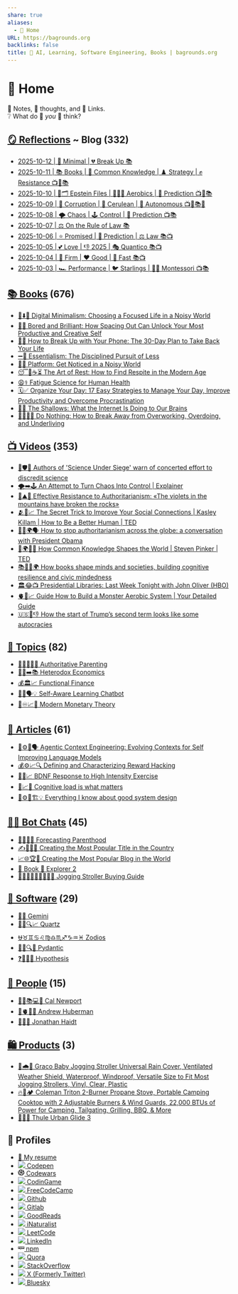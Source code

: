 ```yaml
---
share: true
aliases:
  - 🏡 Home
URL: https://bagrounds.org
backlinks: false
title: 🌌 AI, Learning, Software Engineering, Books | bagrounds.org
---
```

# 🏡 Home  
📑 Notes, 💭 thoughts, and 🔗 Links.  
❔ What do 🫵 _you_ 🤔 think?  
  
## [🪞 Reflections](./reflections/index.md) ~ Blog (332)  
- [2025-10-12 | 🤏 Minimal | 💔 Break Up 📚](./reflections/2025-10-12.md)  
- [2025-10-11 | 📚 Books | 📣 Common Knowledge | ♟️ Strategy | ✊ Resistance 📺📰📚](./reflections/2025-10-11.md)  
- [2025-10-10 | 👹🗂️ Epstein Files | 🏃🏼‍♀️ Aerobics | 🔮 Prediction 📺📰📚](./reflections/2025-10-10.md)  
- [2025-10-09 | 🐍 Corruption | 💙 Cerulean | 🤖 Autonomous 📺📰📚📄](./reflections/2025-10-09.md)  
- [2025-10-08 | 🌪️ Chaos | 🕹️ Control | 🔮 Prediction 📺📚](./reflections/2025-10-08.md)  
- [2025-10-07 | ⚖️ On the Rule of Law 📚](./reflections/2025-10-07.md)  
- [2025-10-06 | ⭐ Promised | 🔮 Prediction | ⚖️ Law 📚📺](./reflections/2025-10-06.md)  
- [2025-10-05 | 💕 Love | 👎 2025 | 🎭 Quantico 📚📺](./reflections/2025-10-05.md)  
- [2025-10-04 | 🏢 Firm | ❤️ Good | 💨 Fast 📚📺](./reflections/2025-10-04.md)  
- [2025-10-03 | 🏎️ Performance | 🐦 Starlings | 👶🏼 Montessori 📺📚](./reflections/2025-10-03.md)  
  
  
## [📚 Books](./books/index.md) (676)  
- [📱⬇️🧘 Digital Minimalism: Choosing a Focused Life in a Noisy World](./books/digital-minimalism-choosing-a-focused-life-in-a-noisy-world.md)  
- [🥱🤓 Bored and Brilliant: How Spacing Out Can Unlock Your Most Productive and Creative Self](./books/bored-and-brilliant.md)  
- [📱💔 How to Break Up with Your Phone: The 30-Day Plan to Take Back Your Life](./books/how-to-break-up-with-your-phone-the-30-day-plan-to-take-back-your-life.md)  
- [➖💯 Essentialism: The Disciplined Pursuit of Less](./books/essentialism-the-disciplined-pursuit-of-less.md)  
- [📢📣 Platform: Get Noticed in a Noisy World](./books/platform-get-noticed-in-a-noisy-world.md)  
- [😴🧘☕⏳ The Art of Rest: How to Find Respite in the Modern Age](./books/the-art-of-rest-how-to-find-respite-in-the-modern-age.md)  
- [😩⚕️ Fatigue Science for Human Health](./books/fatigue-science-for-human-health.md)  
- [🗓️✅ Organize Your Day: 17 Easy Strategies to Manage Your Day, Improve Productivity and Overcome Procrastination](./books/organize-your-day-17-easy-strategies-to-manage-your-day-improve-productivity-and-overcome-procrastination.md)  
- [📱🧠 The Shallows: What the Internet Is Doing to Our Brains](./books/the-shallows-what-the-internet-is-doing-to-our-brains.md)  
- [🌴🧘🏼‍♀️ Do Nothing: How to Break Away from Overworking, Overdoing, and Underliving](./books/do-nothing-how-to-break-away-from-overworking-overdoing-and-underliving.md)  
  
  
## [📺 Videos](./videos/index.md) (353)  
- [🔬🛡️🤥 Authors of 'Science Under Siege' warn of concerted effort to discredit science](./videos/authors-of-science-under-siege-warn-of-concerted-effort-to-discredit-science.md)  
- [🌪️➡️🕹️ An Attempt to Turn Chaos Into Control | Explainer](./videos/an-attempt-to-turn-chaos-into-control-explainer.md)  
- [🌱⛰️💪 Effective Resistance to Authoritarianism: «The violets in the mountains have broken the rocks»](./videos/effective-resistance-to-authoritarianism-the-violets-in-the-mountains-have-broken-the-rocks.md)  
- [🫂🔑📈 The Secret Trick to Improve Your Social Connections | Kasley Killam | How to Be a Better Human | TED](./videos/the-secret-trick-to-improve-your-social-connections-kasley-killam-how-to-be-a-better-human-ted.md)  
- [👑🚫🌍🗣️ How to stop authoritarianism across the globe: a conversation with President Obama](./videos/how-to-stop-authoritarianism-across-the-globe-a-conversation-with-president-obama.md)  
- [👥🌍📢💡 How Common Knowledge Shapes the World | Steven Pinker | TED](./videos/how-common-knowledge-shapes-the-world-steven-pinker-ted.md)  
- [📚🧠🤝🌍 How books shape minds and societies, building cognitive resilience and civic mindedness](./videos/how-books-shape-minds-and-societies-building-cognitive-resilience-and-civic-mindedness.md)  
- [🏛️😂📺 Presidential Libraries: Last Week Tonight with John Oliver (HBO)](./videos/presidential-libraries-last-week-tonight-with-john-oliver-hbo.md)  
- [🫀💪📈 Guide How to Build a Monster Aerobic System | Your Detailed Guide](./videos/how-to-build-a-monster-aerobic-system-your-detailed-guide.md)  
- [🇺🇸👑👎 How the start of Trump’s second term looks like some autocracies](./videos/how-the-start-of-trumps-second-term-looks-like-some-autocracies.md)  
  
  
## [🌌 Topics](./topics/index.md) (82)  
- [👨‍👩‍👦🧭🤝 Authoritative Parenting](./topics/authoritative-parenting.md)  
- [🤔🚫➡️📚 Heterodox Economics](./topics/heterodox-economics.md)  
- [💰🏛️📈 Functional Finance](./topics/functional-finance.md)  
- [🧠🤖🗣️💡 Self-Aware Learning Chatbot](./topics/self-aware-learning-chatbot.md)  
- [🏦♾️📈💸 Modern Monetary Theory](./topics/modern-monetary-theory.md)  
  
  
## [📄  Articles](./articles/index.md) (61)  
- [🤖⚙️🔄🗣️ Agentic Context Engineering: Evolving Contexts for Self Improving Language Models](./articles/agentic-context-engineering-evolving-contexts-for-self-improving-language-models.md)  
- [💰⚙️📈🔍 Defining and Characterizing Reward Hacking](./articles/defining-and-characterizing-reward-hacking.md)  
- [🧠💪📈 BDNF Response to High Intensity Exercise](./articles/bdnf-response-to-high-intensity-exercise.md)  
- [🧠📈🔑 Cognitive load is what matters](./articles/cognitive-load-is-what-matters.md)  
- [🤔⚙️🧩🏗️💡 Everything I know about good system design](./articles/everything-i-know-about-good-system-design.md)  
  
  
## [🤖💬 Bot Chats](./bot-chats/index.md) (45)  
- [🤰⏰👶🔮 Forecasting Parenthood](./bot-chats/forecasting-parenthood.md)  
- [✍️🥇🇺🇸 Creating the Most Popular Title in the Country](./bot-chats/creating-the-most-popular-title-in-the-country.md)  
- [📈🌐🏆📢 Creating the Most Popular Blog in the World](./bot-chats/creating-the-most-popular-blog-in-the-world.md)  
- [📖 Book 🧭 Explorer 2](./bot-chats/book-explorer-2.md)  
- [👶🏼🛒🏃🏼‍♀️🦮💲🦮 Jogging Stroller Buying Guide](./bot-chats/jogging-stroller-buying-guide.md)  
  
  
## [💾 Software](./software/index.md) (29)  
- [🤖♊ Gemini](./software/gemini.md)  
- [💎🔬🔍📈 Quartz](./software/quartz.md)  
- [⛎♉️♊️♋️♌️♍️♎️♏️♐️♑️♒️♓️ Zodios](./software/zodios.md)  
- [🐍📜🔍✅ Pydantic](./software/pydantic.md)  
- [❓🧪✅🤔 Hypothesis](./software/hypothesis.md)  
  
  
## [👥 People](./people/index.md) (15)  
- [👨‍🏫📚💻🤔 Cal Newport](./people/cal-newport.md)  
- [🧠🫀👀🔬 Andrew Huberman](./people/andrew-huberman.md)  
- [🧠🤝🐘 Jonathan Haidt](./people/jonathan-haidt.md)  
  
  
## [🛍️ Products](./products/index.md) (3)  
- [👶🌧️💨 Graco Baby Jogging Stroller Universal Rain Cover, Ventilated Weather Shield, Waterproof, Windproof, Versatile Size to Fit Most Jogging Strollers, Vinyl, Clear, Plastic](./products/graco-baby-jogging-stroller-universal-rain-cover-ventilated-weather-shield-waterproof-windproof-versatile-size-to-fit-most-jogging-strollers-vinyl-clear-plastic.md)  
- [🔥💨🏕️ Coleman Triton 2-Burner Propane Stove, Portable Camping Cooktop with 2 Adjustable Burners & Wind Guards, 22,000 BTUs of Power for Camping, Tailgating, Grilling, BBQ, & More](./products/coleman-triton-2-burner-propane-stove-portable-camping-cooktop-with-2-adjustable-burners-wind-guards-22000-btus-of-power-for-camping-tailgating-grilling-bbq-more.md)  
- [👶🏃🌆 Thule Urban Glide 3](./products/thule-urban-glide-3.md)  
  
  
## 🔗 Profiles  
- [📄 My resume](./topics/my-resume.md)  
- <a href="https://codepen.io/bagrounds"><img style="height:1em; margin:0;" src="https://simpleicons.org/icons/codepen.svg"/> Codepen</a>  
- <a href="https://www.codewars.com/users/bagrounds"><img style="height:1em; margin:0;" src="https://raw.githubusercontent.com/bagrounds/icons/master/codewars.svg"/> Codewars</a>  
- <a href="https://www.codingame.com/profile/0d172b10ecb72b81c2bb2646e8be9d8a8930706"><img style="height:1em; margin:0;" src="https://simpleicons.org/icons/codingame.svg"/> CodinGame</a>  
- <a href="https://freecodecamp.com/bagrounds"><img style="height:1em; margin:0;" src="https://simpleicons.org/icons/freecodecamp.svg"/> FreeCodeCamp</a>  
- <a href="https://github.com/bagrounds"><img style="height:1em; margin:0;" src="https://simpleicons.org/icons/github.svg"/> Github</a>  
- <a href="https://gitlab.com/bagrounds"><img style="height:1em; margin:0;" src="https://simpleicons.org/icons/gitlab.svg"/> Gitlab</a>  
- <a href="https://goodreads.com/bagrounds"><img style="height:1em; margin:0;" src="https://simpleicons.org/icons/goodreads.svg"/> GoodReads</a>  
- <a href="https://www.inaturalist.org/people/8822063"><img style="height:1em; margin:0;" src="https://www.svgrepo.com/show/517036/inaturalist.svg"/> iNaturalist</a>  
- <a href="https://leetcode.com/u/bagrounds"><img style="height:1em; margin:0;" src="https://simpleicons.org/icons/leetcode.svg"/> LeetCode</a>  
- <a href="https://linkedin.com/in/bagrounds"><img style="height:1em; margin:0;" src="https://www.svgrepo.com/show/157006/linkedin.svg"/> LinkedIn</a>  
- <a href="https://www.npmjs.com/~bagrounds"><img style="height:1em; margin:0;" src="https://raw.githubusercontent.com/bagrounds/icons/master/npm.svg"/> npm</a>  
- <a href="https://www.quora.com/profile/Bryan-Grounds"><img style="height:1em; margin:0;" src="https://simpleicons.org/icons/quora.svg"/> Quora</a>  
- <a href="http://stackoverflow.com/users/2081363/bagrounds"><img style="height:1em; margin:0;" src="https://simpleicons.org/icons/stackoverflow.svg"/> StackOverflow</a>  
- <a href="https://twitter.com/bagrounds"><img style="height:1em; margin:0;" src="https://simpleicons.org/icons/x.svg"/> X (Formerly Twitter)</a>  
- <a href="https://bsky.app/profile/bagrounds.bsky.social"><img style="height:1em; margin:0;" src="https://simpleicons.org/icons/bluesky.svg"/> Bluesky</a>